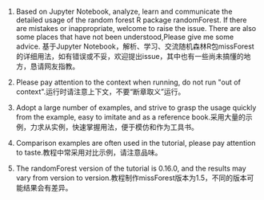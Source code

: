 1. Based on Jupyter Notebook, analyze, learn and communicate the detailed usage of the random forest R package randomForest. If there are mistakes or inappropriate, welcome to raise the issue. There are also some places that have not been understood,Please give me some advice. 基于Jupyter Notebook，解析、学习、交流随机森林R包missForest的详细用法，如有错误或不妥，欢迎提出issue，其中也有一些尚未搞懂的地方，恳请网友指教。

1. Please pay attention to the context when running, do not run "out of context".运行时请注意上下文，不要“断章取义”运行。

1. Adopt a large number of examples, and strive to grasp the usage quickly from the example, easy to imitate and as a reference book.采用大量的示例，力求从实例，快速掌握用法，便于模仿和作为工具书。

1. Comparison examples are often used in the tutorial, please pay attention to taste.教程中常采用对比示例，请注意品味。

1. The randomForest version of the tutorial is 0.16.0, and the results may vary from version to version.教程制作missForest版本为1.5，不同的版本可能结果会有差异。
